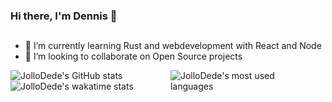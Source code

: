 ### Hi there, I'm Dennis 👋

## 
- 🌱 I’m currently learning Rust and webdevelopment with React and Node
- 👯 I’m looking to collaborate on Open Source projects

<!-- ![JolloDede's GitHub stats](https://github-readme-stats.vercel.app/api?username=JolloDede&theme=midnight-purple)
![JolloDede's wakatime stats](https://github-readme-stats.vercel.app/api/wakatime/?username=JolloDede&theme=midnight-purple)
![JolloDede's most used languages](https://github-readme-stats.vercel.app/api/top-langs/?username=JolloDede&hide_border=true&langs_count=8&theme=midnight-purple) -->

<div>
    <div style="display: inline-block; width: 50%;">
        <img alt="JolloDede's GitHub stats" src="https://github-readme-stats.vercel.app/api?username=JolloDede&theme=midnight-purple">
        <img alt="JolloDede's wakatime stats" src="https://github-readme-stats.vercel.app/api/wakatime/?username=JolloDede&theme=midnight-purple">
    </div>
    <div style="display: inline-block; width: 40%;">
        <img alt="JolloDede's most used languages" src="https://github-readme-stats.vercel.app/api/top-langs/?username=JolloDede&hide_border=true&langs_count=8&theme=midnight-purple">
    </div>
</div>


<!--
**JolloDede/JolloDede** is a ✨ _special_ ✨ repository because its `README.md` (this file) appears on your GitHub profile.

Here are some ideas to get you started:

- 🔭 I’m currently working on ...
- 🌱 I’m currently learning ...
- 👯 I’m looking to collaborate on ...
- 🤔 I’m looking for help with ...
- 💬 Ask me about ...
- 📫 How to reach me: ...
- 😄 Pronouns: ...
- ⚡ Fun fact: ...
-->


